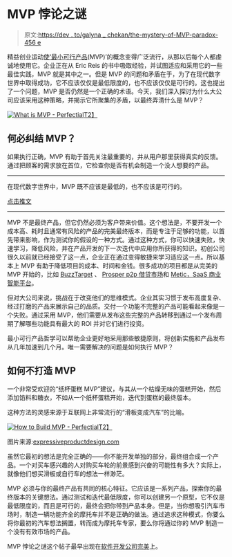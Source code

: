 # MVP 悖论之谜

> 原文:[https://dev . to/galyna _ chekan/the-mystery-of-MVP-paradox-456 e](https://dev.to/galyna_chekan/the-mystery-of-mvp-paradox-456e)

精益创业运动[使‘最小可行产品](http://theleanstartup.com/)(MVP)’的概念变得广泛流行，从那以后每个人都虔诚地使用它。企业正在从 Eric Reis 的书中吸取经验，并试图适应和采用它的一些最佳实践，MVP 就是其中之一。但是 MVP 的问题和矛盾在于，为了在现代数字世界中取得成功，它不应该仅仅是最低限度的，也不应该仅仅是可行的。这也提出了一个问题，MVP 是否仍然是一个正确的术语。今天，我们深入探讨为什么大公司应该采用这种策略，并揭示它所聚集的矛盾，以最终弄清什么是 MVP？

[![What is MVP - Perfectial](../Images/698a3b695d76c48c3828eb920fb7678a.png)T2】](https://res.cloudinary.com/practicaldev/image/fetch/s--kJpThxIh--/c_limit%2Cf_auto%2Cfl_progressive%2Cq_auto%2Cw_880/https://perfectial.com/wp-content/uploads/2017/10/img0.jpg)

## [](#why-bother-with-mvp)何必纠结 MVP？

如果执行正确，MVP 有助于首先关注最重要的，并从用户那里获得真实的反馈。通过把顾客的需求放在首位，它检查你是否有机会制造一个没人想要的产品。

* * *

在现代数字世界中，MVP 既不应该是最低的，也不应该是可行的。

[点击推文](https://twitter.com/share?text=MVP+in+a+modern+digital+world+should+be+neither+minimum+nor+viable.&via=perfectial&related=perfectial&url=https://perfectial.com/blog/the-mystery-of-mvp-paradox/)

* * *

MVP 不是最终产品，但它仍然必须为客户带来价值。这个想法是，不要开发一个成本高、耗时且通常有风险的产品的完美最终版本，而是专注于足够的功能，以首先带来影响，作为测试你的假设的一种方式。通过这种方式，你可以快速失败，快速学习，降低风险，并在产品开发的下一次迭代中应用你所获得的知识。初创公司很久以前就已经接受了这一点，企业正在通过变得敏捷来学习适应这一点。所以基本上 MVP 有助于降低项目的成本、时间和金钱。很多成功的项目都是从完美的 MVP 开始的，比如 [BuzzTarget](https://perfectial.com/cases/buzztarget/) 、 [Prosper p2p 借贷市场](https://perfectial.com/cases/prosper/)和 [Metic，SaaS 商业智能平台](https://perfectial.com/cases/metis/)。

但对大公司来说，挑战在于改变他们的思维模式。企业其实习惯于发布高度复杂、经过打磨的产品来展示自己的品质。交付一个功能不完整的产品可能看起来像是一个失败。通过采用 MVP，他们需要从发布这些完整的产品转移到通过一个发布周期了解哪些功能具有最大的 ROI 并对它们进行投资。

最小可行产品哲学可以帮助企业更好地采用那些敏捷原则，将创新实施和产品发布从几年加速到几个月。唯一需要解决的问题是如何执行 MVP？

## [](#how-not-to-build-mvp)如何不打造 MVP

一个非常受欢迎的“纸杯蛋糕 MVP”建议，与其从一个枯燥无味的蛋糕开始，然后添加馅料和糖衣，不如从一个纸杯蛋糕开始，迭代到蛋糕的最终版本。

这种方法的灵感来源于互联网上非常流行的“滑板变成汽车”的比喻。

[![How to Build MVP - Perfectial](../Images/9e161c7f19c6e80330138bca10d080e7.png)T2】](https://res.cloudinary.com/practicaldev/image/fetch/s--kgDFjTqW--/c_limit%2Cf_auto%2Cfl_progressive%2Cq_auto%2Cw_880/https://perfectial.com/wp-content/uploads/2017/10/How_To_Build_A_MVP.jpg)

图片来源:[expressiveproductdesign.com](http://www.expressiveproductdesign.com/minimal-viable-product-mvp/)

虽然它最初的想法是完全正确的——你不能开发单独的部分，最终组合成一个产品。一个对买车感兴趣的人对购买车轮的前景感到兴奋的可能性有多大？实际上，就像他们想买滑板或自行车的想法一样渺茫。

MVP 必须与你的最终产品有共同的核心特征。它应该是一系列产品，探索你的最终版本的关键想法。通过测试和迭代最低限度，你可以创建另一个原型，它不仅是最低限度的，而且是可行的，最终会把你带到产品本身。但是，当你想吸引汽车市场时，制造一辆功能齐全的摩托车并不是正确的做法。通过追求这种模式，你要么将你最初的汽车想法搁置，转而成为摩托车专家，要么你将通过你的 MVP 制造一个没有有效市场的产品。

MVP 悖论之谜这个帖子最早出现在[软件开发公司完美](https://perfectial.com)上。